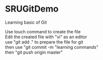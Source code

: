# SRUGitDemo
Learning basic of Git

Use touch command to create the file
<br>
Edit the created file with "vi" as an editor
<br>
use "git add ." to prepare the file for git
<br>
then use "git commit -m "learning commands"
<br>
then "git push origin master" 
